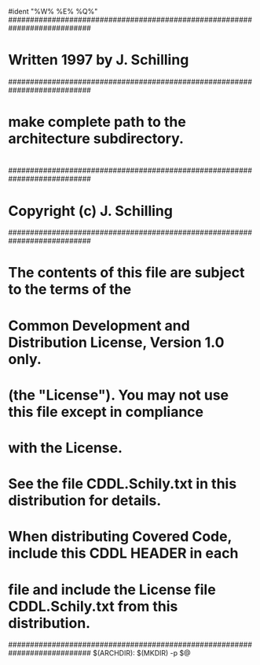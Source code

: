 #ident "%W% %E% %Q%"
###########################################################################
# Written 1997 by J. Schilling
###########################################################################
#
# make complete path to the architecture subdirectory.
#
###########################################################################
# Copyright (c) J. Schilling
###########################################################################
# The contents of this file are subject to the terms of the
# Common Development and Distribution License, Version 1.0 only.
# (the "License").  You may not use this file except in compliance
# with the License.
#
# See the file CDDL.Schily.txt in this distribution for details.
#
# When distributing Covered Code, include this CDDL HEADER in each
# file and include the License file CDDL.Schily.txt from this distribution.
###########################################################################
$(ARCHDIR):
		$(MKDIR) -p $@

